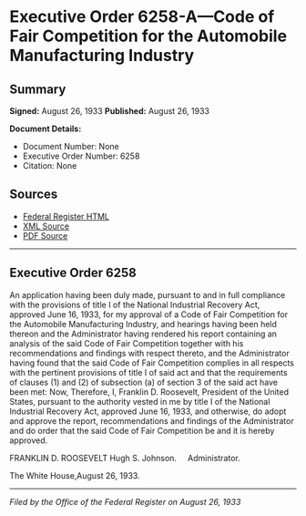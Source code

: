 # Executive Order 6258-A—Code of Fair Competition for the Automobile Manufacturing Industry

## Summary

**Signed:** August 26, 1933
**Published:** August 26, 1933

**Document Details:**
- Document Number: None
- Executive Order Number: 6258
- Citation: None

## Sources
- [Federal Register HTML](https://www.presidency.ucsb.edu/documents/executive-order-6258-code-fair-competition-for-the-automobile-manufacturing-industry)
- [XML Source](None)
- [PDF Source](None)

---

## Executive Order 6258

An application having been duly made, pursuant to and in full compliance with the provisions of title I of the National Industrial Recovery Act, approved June 16, 1933, for my approval of a Code of Fair Competition for the Automobile Manufacturing Industry, and hearings having been held thereon and the Administrator having rendered his report containing an analysis of the said Code of Fair Competition together with his recommendations and findings with respect thereto, and the Administrator having found that the said Code of Fair Competition complies in all respects with the pertinent provisions of title I of said act and that the requirements of clauses (1) and (2) of subsection (a) of section 3 of the said act have been met:
Now, Therefore, I, Franklin D. Roosevelt, President of the United States, pursuant to the authority vested in me by title I of the National Industrial Recovery Act, approved June 16, 1933, and otherwise, do adopt and approve the report, recommendations and findings of the Administrator and do order that the said Code of Fair Competition be and it is hereby approved.

FRANKLIN D. ROOSEVELT
Hugh S. Johnson.     Administrator.

The White House,August 26, 1933.

---

*Filed by the Office of the Federal Register on August 26, 1933*

